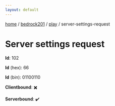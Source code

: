 ```yaml
---
layout: default
---
```


[home](/)  /  [bedrock201](/protocol/bedrock201)  /  [play](/protocol/bedrock201/play)  /  server-settings-request

# Server settings request

**Id**: 102

**Id** (hex): 66

**Id** (bin): 01100110

**Clientbound**: ✖️

**Serverbound**: ✔️

